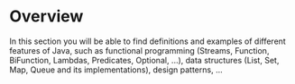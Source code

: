 # Overview
In this section you will be able to find definitions and examples of different features of Java, such as functional programming (Streams, Function, BiFunction, Lambdas, Predicates, Optional, ...), data structures (List, Set, Map, Queue and its implementations), design patterns, ...
